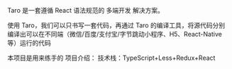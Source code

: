 Taro 是一套遵循 React 语法规范的 多端开发 解决方案。

使用 Taro，我们可以只书写一套代码，再通过 Taro 的编译工具，将源代码分别编译出可以在不同端（微信/百度/支付宝/字节跳动小程序、H5、React-Native 等）运行的代码

本项目是用来练手的
项目介绍：
技术栈：TypeScript+Less+Redux+React
